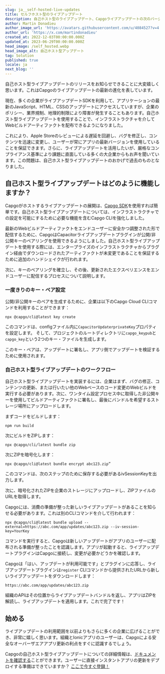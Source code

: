 ```yaml
---
slug: ja__self-hosted-live-updates
title: セルフホスト型のライブアップデート
description: 自己ホスト型のライブアップデート、Capgoライブアップデートの次のバージョンを発表できることを嬉しく思います！
author: Martin Donadieu
author_image_url: 'https://avatars.githubusercontent.com/u/4084527?v=4'
author_url: 'https://x.com/martindonadieu'
created_at: 2022-12-03T00:00:00.000Z
updated_at: 2023-06-29T00:00:00.000Z
head_image: /self_hosted.webp
head_image_alt: 自己ホスト型アップデート
tag: Solution
published: true
locale: ja
next_blog: ''
---
```


自己ホスト型ライブアップデートのリリースをお知らせできることに大変嬉しく思います。これはCapgoのライブアップデートの最新の進化を表しています。

現在、多くの企業がライブアップデートSDKを利用して、アプリケーションの最新のJavaScript、HTML、CSSのアップデートにアクセスしていますが、企業のポリシー、業界規制、地理的制限により障害が発生することもあります。自己ホスト型ライブアップデートを使用することで、インフラストラクチャを介してWebビルドアーティファクトを配布できるようになりました。

これにより、Apple Storeのレビューによる遅延を回避し、バグを修正し、コンテンツを迅速に変更し、ユーザーが常にアプリの最新バージョンを使用していることを保証できます。さらに、ライブアップデートを活用したいが、厳格なコンプライアンス基準により課題に直面している多くの大企業からもお声を聞いています。この問題は、自己ホスト型ライブアップデートのおかげで過去のものとなりました。

## 自己ホスト型ライブアップデートはどのように機能しますか？

Capgoがホストするライブアップデートの展開は、[Capgo SDK](https://githubcom/Cap-go/capacitor-updater/)を使用すれば簡単です。自己ホスト型ライブアップデートについては、インフラストラクチャでの設定を可能にするために必要な機能を含むCapgo CLIを強化しました。

最新のWebビルドアーティファクトをエンドユーザーに安全かつ調整された形で配信するために、CapgoはCapacitorライブアップデートプラグインが公開/非公開キーのペアリングを使用できるようにしました。自己ホスト型ライブアップデートを使用する際には、エンタープライズのインフラストラクチャからプラグイン経由でダウンロードされたアーティファクトが未変更であることを保証するために追加のハンドシェイクが行われます。

次に、キーのペアリングを確立し、その後、更新されたエクスペリエンスをエンドユーザーに配信するプロセスについて説明します。

### 一度きりのキー・ペア設定

公開/非公開キーのペアを生成するために、企業は以下のCapgo Cloud CLIコマンドを利用することができます：

```shell
npx @capgo/cli@latest key create
```

このコマンドは、configファイル内に`CapacitorUpdaterprivateKey`プロパティを設定します。
そして、プロジェクトのルートディレクトリに`capgo_keypub`と`capgo_key`という2つのキー・ファイルを生成します。

このキー・ペアは、アップデートに署名し、アプリ側でアップデートを検証するために使用されます。

### 自己ホスト型ライブアップデートのワークフロー

自己ホスト型ライブアップデートを実装するには、企業はまず、バグの修正、コンテンツの更新、または行いたい他のWebベースのコード変更のWebビルドを実行する必要があります。次に、ワンタイム設定プロセス中に取得した非公開キーを使用してビルドアーティファクトに署名し、最後にバンドルを希望するストレージ場所にアップロードします。

まずコードをビルドします：
```shell
npm run build
```

次にビルドをZIPします：
```shell
npx @capgo/cli/latest bundle zip
```

次にZIPを暗号化します：

```shell
npx @capgo/cli@latest bundle encrypt abc123.zip”
```

このコマンドは、次のステップのために保存する必要があるivSessionKeyを出力します。

次に、暗号化されたZIPを企業のストレージにアップロードし、ZIPファイルのURLを取得します。

Capgoには、消費の準備が整った新しいライブアップデートがあることを知らせる必要があります。これは別のCLIコマンドを介して行われます：

```shell
npx @capgo/cli@latest bundle upload --external=https://abc.com/app/updates/abc123.zip --iv-session-key=YourKey
```

コマンドを実行すると、Capgoは新しいアップデートがアプリのユーザーに配布される準備が整ったことを認識します。アプリが起動すると、ライブアップデートプラグインはCapgoに接続し、変更が必要かどうかを確認します。

Capgoは「はい、アップデートが利用可能です」とプラグインに応答し、ライブアップデートプラグインは`register` CLIコマンドから提供されたURLから新しいライブアップデートをダウンロードします：

```shell
https://abc.com/app/updates/abc123.zip
```

組織のAPIはその位置からライブアップデートバンドルを返し、アプリはZIPを解読し、ライブアップデートを適用します。これで完了です！

## 始める

ライブアップデートの利用範囲を以前よりもさらに多くの企業に広げることができ、非常に嬉しく思います。組織とIonicアプリのユーザーは、Capgoによる安全なオーバーザエアアプリ更新の利点をすぐに認識するでしょう。

Capgoの自己ホスト型ライブアップデートについての詳細情報は、[ドキュメントを確認する](/docs/tooling/cli/#upload-version)ことができます。ユーザーに直接インスタントアプリの更新をデプロイする準備はできていますか？ [ここで今すぐ登録！](/register/)